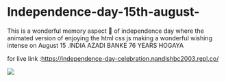 # Independence-day-15th-august-
This is a wonderful memory aspect 🙂 of independence day where the animated version of enjoying the html css js making a  wonderful wishing intense on August 15 .INDIA AZADI BANKE 76 YEARS HOGAYA 


for live link :https://independence-day-celebration.nandishbc2003.repl.co/

<img src="  https://giphy.com/gifs/consciousplanet-s4L9VYNubGWhPDZ49H" />

